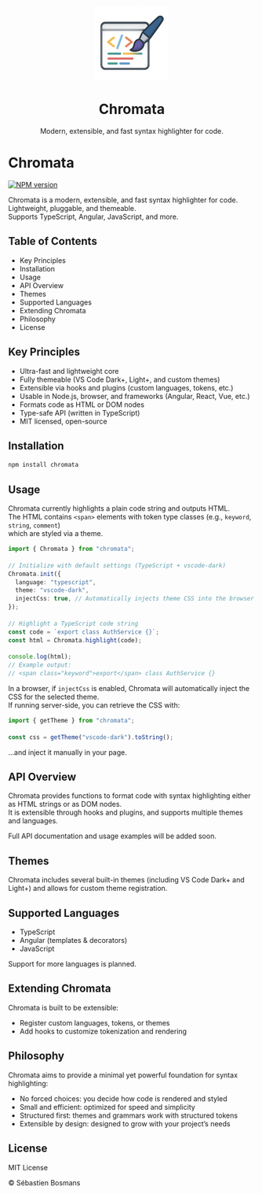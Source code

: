 <p align="center">
<a href="https://www.npmjs.com/package/chromata">
<img src="./assets/chromata.png" height="150">
</a>
</p>

<h1 align="center">
Chromata
</h1>
<p align="center">
Modern, extensible, and fast syntax highlighter for code.  
<p>

# Chromata

[![NPM version](https://img.shields.io/npm/v/chromata?style=flat-square)](https://www.npmjs.com/package/chromata)

Chromata is a modern, extensible, and fast syntax highlighter for code.  
Lightweight, pluggable, and themeable.  
Supports TypeScript, Angular, JavaScript, and more.

## Table of Contents

- Key Principles
- Installation
- Usage
- API Overview
- Themes
- Supported Languages
- Extending Chromata
- Philosophy
- License

## Key Principles

- Ultra-fast and lightweight core
- Fully themeable (VS Code Dark+, Light+, and custom themes)
- Extensible via hooks and plugins (custom languages, tokens, etc.)
- Usable in Node.js, browser, and frameworks (Angular, React, Vue, etc.)
- Formats code as HTML or DOM nodes
- Type-safe API (written in TypeScript)
- MIT licensed, open-source

## Installation

```bash
npm install chromata
```

## Usage

Chromata currently highlights a plain code string and outputs HTML.  
The HTML contains `<span>` elements with token type classes (e.g., `keyword`, `string`, `comment`)  
which are styled via a theme.

```ts
import { Chromata } from "chromata";

// Initialize with default settings (TypeScript + vscode-dark)
Chromata.init({
  language: "typescript",
  theme: "vscode-dark",
  injectCss: true, // Automatically injects theme CSS into the browser <head>
});

// Highlight a TypeScript code string
const code = `export class AuthService {}`;
const html = Chromata.highlight(code);

console.log(html);
// Example output:
// <span class="keyword">export</span> class AuthService {}
```

In a browser, if `injectCss` is enabled, Chromata will automatically inject the CSS for the selected theme.  
If running server-side, you can retrieve the CSS with:

```ts
import { getTheme } from "chromata";

const css = getTheme("vscode-dark").toString();
```

…and inject it manually in your page.

## API Overview

Chromata provides functions to format code with syntax highlighting either as HTML strings or as DOM nodes.  
It is extensible through hooks and plugins, and supports multiple themes and languages.

Full API documentation and usage examples will be added soon.

## Themes

Chromata includes several built-in themes (including VS Code Dark+ and Light+) and allows for custom theme registration.

## Supported Languages

- TypeScript
- Angular (templates & decorators)
- JavaScript

Support for more languages is planned.

## Extending Chromata

Chromata is built to be extensible:

- Register custom languages, tokens, or themes
- Add hooks to customize tokenization and rendering

## Philosophy

Chromata aims to provide a minimal yet powerful foundation for syntax highlighting:

- No forced choices: you decide how code is rendered and styled
- Small and efficient: optimized for speed and simplicity
- Structured first: themes and grammars work with structured tokens
- Extensible by design: designed to grow with your project’s needs

## License

MIT License

© Sébastien Bosmans
